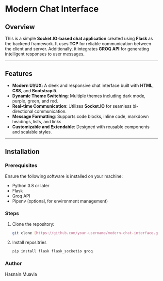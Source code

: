 # Modern Chat Interface

## Overview

This is a simple **Socket.IO-based chat application** created using **Flask** as the backend framework. It uses **TCP** for reliable communication between the client and server. Additionally, it integrates **GROQ API** for generating intelligent responses to user messages.

---

## Features

- **Modern UI/UX**: A sleek and responsive chat interface built with **HTML**, **CSS**, and **Bootstrap 5**.
- **Dynamic Theme Switching**: Multiple themes including dark mode, purple, green, and red.
- **Real-time Communication**: Utilizes **Socket.IO** for seamless bi-directional communication.
- **Message Formatting**: Supports code blocks, inline code, markdown headings, lists, and links.
- **Customizable and Extendable**: Designed with reusable components and scalable styles.

---

## Installation

### Prerequisites

Ensure the following software is installed on your machine:
- Python 3.8 or later
- Flask
- Groq API
- Pipenv (optional, for environment management)

### Steps

1. Clone the repository:

   ```bash
   git clone [https://github.com/your-username/modern-chat-interface.git](https://github.com/HasnainMuavia1/socket_chatbot)
   ```
2. Install repositries
   ```bash
   pip install flask flask_socketio groq
   ```

### Author

Hasnain Muavia
   
